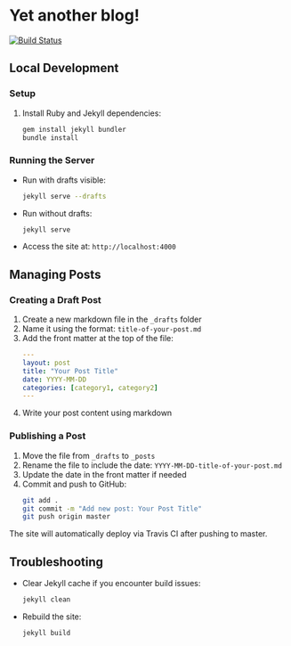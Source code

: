 # Yet another blog!

[![Build Status](https://travis-ci.org/vipulkrsingh/vipulkrsingh.github.io.svg?branch=master)](https://travis-ci.org/vipulkrsingh/vipulkrsingh.github.io)

## Local Development

### Setup
1. Install Ruby and Jekyll dependencies:
   ```bash
   gem install jekyll bundler
   bundle install
   ```

### Running the Server
- Run with drafts visible:
  ```bash
  jekyll serve --drafts
  ```
- Run without drafts:
  ```bash
  jekyll serve
  ```
- Access the site at: `http://localhost:4000`

## Managing Posts

### Creating a Draft Post
1. Create a new markdown file in the `_drafts` folder
2. Name it using the format: `title-of-your-post.md`
3. Add the front matter at the top of the file:
   ```yaml
   ---
   layout: post
   title: "Your Post Title"
   date: YYYY-MM-DD
   categories: [category1, category2]
   ---
   ```
4. Write your post content using markdown

### Publishing a Post
1. Move the file from `_drafts` to `_posts`
2. Rename the file to include the date: `YYYY-MM-DD-title-of-your-post.md`
3. Update the date in the front matter if needed
4. Commit and push to GitHub:
   ```bash
   git add .
   git commit -m "Add new post: Your Post Title"
   git push origin master
   ```

The site will automatically deploy via Travis CI after pushing to master.

## Troubleshooting
- Clear Jekyll cache if you encounter build issues:
  ```bash
  jekyll clean
  ```
- Rebuild the site:
  ```bash
  jekyll build
  ```
